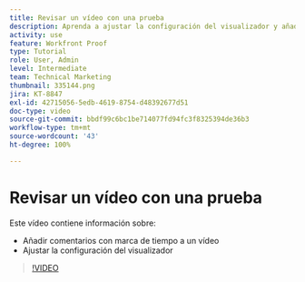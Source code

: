 ```yaml
---
title: Revisar un vídeo con una prueba
description: Aprenda a ajustar la configuración del visualizador y añadir comentarios con marca de tiempo a un vídeo mediante las pruebas de  [!DNL  Workfront].
activity: use
feature: Workfront Proof
type: Tutorial
role: User, Admin
level: Intermediate
team: Technical Marketing
thumbnail: 335144.png
jira: KT-8847
exl-id: 42715056-5edb-4619-8754-d48392677d51
doc-type: video
source-git-commit: bbdf99c6bc1be714077fd94fc3f8325394de36b3
workflow-type: tm+mt
source-wordcount: '43'
ht-degree: 100%

---
```


# Revisar un vídeo con una prueba

Este vídeo contiene información sobre:

* Añadir comentarios con marca de tiempo a un vídeo
* Ajustar la configuración del visualizador

>[!VIDEO](https://video.tv.adobe.com/v/335144/?quality=12&learn=on&enablevpops=1)

<!--
## Learn more
* Review a video proof
-->
